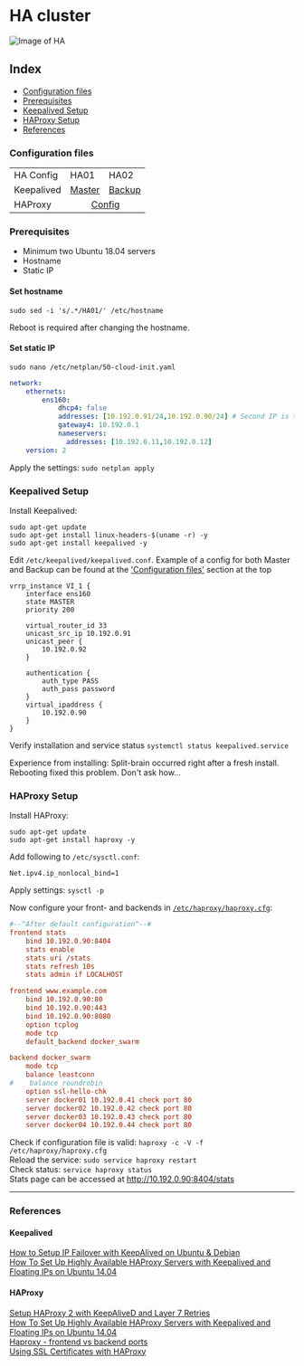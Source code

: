 # HA cluster
![Image of HA](https://github.com/kvishno/H5/raw/master/images/HA.png)

## Index  
  * [Configuration files](#configuration-files)
  * [Prerequisites](#prerequisites)
  * [Keepalived Setup](#keepalived-setup)
  * [HAProxy Setup](#haproxy-setup)
  * [References](#references)

### Configuration files

<table>
  <tr>
    <td>HA Config</td>
    <td>HA01</td>
    <td>HA02</td>
  </tr>
  <tr>
    <td>Keepalived</td>
    <td><a href="../keepalived/master_keepalived.conf">Master</a></td>
    <td><a href="../keepalived/backup_keepalived.conf">Backup</a></td>
  </tr>  
  <tr>
    <td>HAProxy</td>
    <td colspan="2" align="center"><a href="../HAProxy/haproxy.cfg">Config</a></td>
  </tr>
</table>

### Prerequisites
* Minimum two Ubuntu 18.04 servers
* Hostname
* Static IP

#### Set hostname 
```
sudo sed -i 's/.*/HA01/' /etc/hostname
```
Reboot is required after changing the hostname.

#### Set static IP
`sudo nano /etc/netplan/50-cloud-init.yaml`

```yaml
network:
    ethernets:
        ens160:
            dhcp4: false
            addresses: [10.192.0.91/24,10.192.0.90/24] # Second IP is the fail-over IP
            gateway4: 10.192.0.1
            nameservers:
              addresses: [10.192.0.11,10.192.0.12]
    version: 2
```

Apply the settings: `sudo netplan apply`

### Keepalived Setup

Install Keepalived:

```
sudo apt-get update
sudo apt-get install linux-headers-$(uname -r) -y
sudo apt-get install keepalived -y
```

Edit `/etc/keepalived/keepalived.conf`. Example of a config for both Master and Backup can be found at the ['Configuration files'](#configuration-files) section at the top

```
vrrp_instance VI_1 {
    interface ens160
    state MASTER
    priority 200

    virtual_router_id 33
    unicast_src_ip 10.192.0.91
    unicast_peer {
        10.192.0.92
    }

    authentication {
        auth_type PASS
        auth_pass password
    }
    virtual_ipaddress {
        10.192.0.90
    }
}
```
Verify installation and service status `systemctl status keepalived.service`

Experience from installing:
Split-brain occurred right after a fresh install. Rebooting fixed this problem. Don't ask how...

### HAProxy Setup
Install HAProxy:
```
sudo apt-get update
sudo apt-get install haproxy -y
```

Add following to `/etc/sysctl.conf`:
```
Net.ipv4.ip_nonlocal_bind=1
```

Apply settings: `sysctl -p`

Now configure your front- and backends in <a href="../HAProxy/haproxy.cfg">`/etc/haproxy/haproxy.cfg`</a>:

```cfg
#--^After default configuration^--# 
frontend stats
    bind 10.192.0.90:8404
    stats enable
    stats uri /stats
    stats refresh 10s
    stats admin if LOCALHOST

frontend www.example.com
    bind 10.192.0.90:80
    bind 10.192.0.90:443
    bind 10.192.0.90:8080
    option tcplog
    mode tcp
    default_backend docker_swarm

backend docker_swarm
    mode tcp
    balance leastconn
#    balance roundrobin
    option ssl-hello-chk
    server docker01 10.192.0.41 check port 80
    server docker02 10.192.0.42 check port 80
    server docker03 10.192.0.43 check port 80
    server docker04 10.192.0.44 check port 80
```


Check if configuration file is valid: `haproxy -c -V -f /etc/haproxy/haproxy.cfg`  
Reload the service: `sudo service haproxy restart`  
Check status: `service haproxy status`  
Stats page can be accessed at http://10.192.0.90:8404/stats


-------------------------
### References
#### Keepalived
[How to Setup IP Failover with KeepAlived on Ubuntu & Debian](https://tecadmin.net/setup-ip-failover-on-ubuntu-with-keepalived/)  
[How To Set Up Highly Available HAProxy Servers with Keepalived and Floating IPs on Ubuntu 14.04](https://www.digitalocean.com/community/tutorials/how-to-set-up-highly-available-haproxy-servers-with-keepalived-and-floating-ips-on-ubuntu-14-04)  

#### HAProxy
[Setup HAProxy 2 with KeepAliveD and Layer 7 Retries](https://www.ssltrust.com.au/help/setup-guides/haproxy2-layer7-retries-keepalived)  
[How To Set Up Highly Available HAProxy Servers with Keepalived and Floating IPs on Ubuntu 14.04](https://www.digitalocean.com/community/tutorials/how-to-set-up-highly-available-haproxy-servers-with-keepalived-and-floating-ips-on-ubuntu-14-04)  
[Haproxy - frontend vs backend ports](https://nordisch.org/posts/haproxy-frontend-vs-backend-ports/)  
[Using SSL Certificates with HAProxy](https://serversforhackers.com/c/using-ssl-certificates-with-haproxy)  
